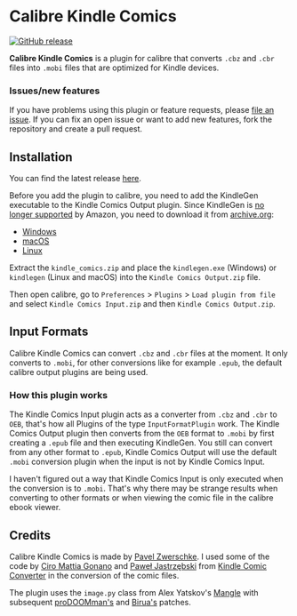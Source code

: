 # Calibre Kindle Comics

[![GitHub release](https://img.shields.io/github/release/pavelzw/calibre-kindle-comics.svg)](https://github.com/pavelzw/calibre-kindle-comics/releases/latest)

**Calibre Kindle Comics** is a plugin for calibre that converts 
``.cbz`` and ``.cbr`` files into ``.mobi`` files that are 
optimized for Kindle devices. 

### Issues/new features
If you have problems using this plugin or feature requests, please 
[file an issue](https://github.com/pavelzw/calibre-kindle-comics/issues/new).
If you can fix an open issue or want to add new features, 
fork the repository and create a pull request.

## Installation
You can find the latest release 
[here](https://github.com/pavelzw/calibre-kindle-comics/releases/latest).

Before you add the plugin to calibre, you need to add the 
KindleGen executable to the Kindle Comics Output plugin.
Since KindleGen is [no longer supported](https://www.amazon.com/gp/feature.html?ie=UTF8&docId=1000765211) 
by Amazon, you need to download it from [archive.org](https://archive.org/details/kindlegen2.9):

- [Windows](https://archive.org/download/kindlegen2.9/kindlegen_win32_v2_9.zip/kindlegen.exe)
- [macOS](https://archive.org/download/kindlegen2.9/KindleGen_Mac_i386_v2_9.zip/kindlegen)
- [Linux](https://archive.org/download/kindlegen2.9/kindlegen_linux_2.6_i386_v2_9.tar.gz)

Extract the ``kindle_comics.zip`` and place the ``kindlegen.exe`` (Windows)
or ``kindlegen`` (Linux and macOS) into the ``Kindle Comics Output.zip`` file.

Then open calibre, go to ``Preferences`` > ``Plugins`` > ``Load plugin from file``
and select ``Kindle Comics Input.zip`` and then ``Kindle Comics Output.zip``.

## Input Formats
Calibre Kindle Comics can convert ``.cbz`` and ``.cbr`` files at the moment.
It only converts to ``.mobi``, for other conversions like for example ``.epub``, 
the default calibre output plugins are being used.

### How this plugin works
The Kindle Comics Input plugin acts as a converter from ``.cbz`` and ``.cbr`` 
to ``OEB``, that's how all Plugins of the type ``InputFormatPlugin`` work.
The Kindle Comics Output plugin then converts from the ``OEB`` format to 
``.mobi`` by first creating a ``.epub`` file and then executing KindleGen.
You still can convert from any other format to ``.epub``, Kindle Comics Output 
will use the default ``.mobi`` conversion plugin when the input is not by 
Kindle Comics Input.

I haven't figured out a way that Kindle Comics Input is only executed when 
the conversion is to ``.mobi``. That's why there may be strange results when 
converting to other formats or when viewing the comic file in the 
calibre ebook viewer.

## Credits
Calibre Kindle Comics is made by [Pavel Zwerschke](https://github.com/pavelzw).
I used some of the code by [Ciro Mattia Gonano](https://github.com/ciromattia) 
and [Paweł Jastrzębski](https://github.com/AcidWeb) from 
[Kindle Comic Converter](https://github.com/ciromattia/kcc) in the conversion 
of the comic files.

The plugin uses the ``image.py`` class from Alex Yatskov's [Mangle](https://github.com/FooSoft/mangle/) 
with subsequent [proDOOMman's](https://github.com/proDOOMman/Mangle) 
and [Birua's](https://github.com/Birua/Mangle) patches.